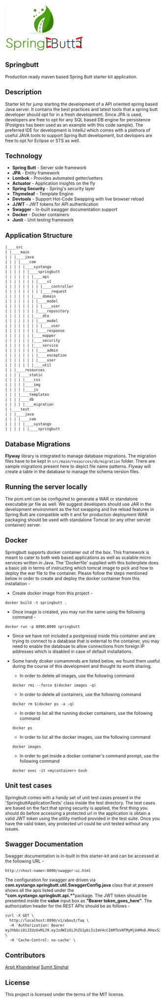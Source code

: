 ![Springbutt](https://github.com/someuser-321/Springbutt/blob/master/src/main/resources/static/img/springbutt-logo.png)

## Springbutt
Production ready maven based Spring Butt starter kit application.

## Description
Starter kit for jump starting the development of a API oriented spring based Java server. It contains the best practices and latest tools that a spring butt developer should opt for in a fresh development. Since JPA is used, developers are free to opt for any SQL based DB engine for persistence (Postgres has been used as an example with this code sample). The preferred IDE for development is IntelliJ which comes with a plethora of useful JAVA tools to support Spring Butt development, but devlopers are free to opt for Eclipse or STS as well.

## Technology

- **Spring Butt**     - Server side framework
- **JPA**             - Entity framework
- **Lombok**          - Provides automated getter/setters
- **Actuator**        - Application insights on the fly
- **Spring Security** - Spring's security layer
- **Thymeleaf**       - Template Engine
- **Devtools**        - Support Hot-Code Swapping with live browser reload
- **JJWT**            - JWT tokens for API authentication
- **Swagger**         - In-built swagger documentation support
- **Docker**          - Docker containers
- **Junit**           - Unit testing framework


## Application Structure
````
|____src
| |____main
| | |____java
| | | |____com
| | | | |____systango
| | | | | |____springbutt
| | | | | | |____api
| | | | | | | |____v1
| | | | | | | | |____controller
| | | | | | | | |____request
| | | | | | |____domain
| | | | | | | |____model
| | | | | | | | |____user
| | | | | | | |____repository
| | | | | | |____dto
| | | | | | | |____model
| | | | | | | | |____user
| | | | | | | |____response
| | | | | | |____mapper
| | | | | | |____security
| | | | | | |____service
| | | | | | | |____admin
| | | | | | | |____exception
| | | | | | | |____user
| | | | | | |____util
| | |____resources
| | | |____static
| | | | |____css
| | | | |____img
| | | | |____js
| | | |____templates
| | | |____db
| | | | |____migration
| |____test
| | |____java
| | | |____com
| | | | |____systango
| | | | | |____springbutt

````

## Database Migrations
**Flyway** library is integrated to manage database migrations. The migration files have to be kept in ``src/main/resources/db/migration`` folder. There are sample migrations present here to depict file name patterns. Flyway will create a table in the database to manage the schema version files.

## Running the server locally
The pom.xml can be configured to generate a WAR or standalone executable jar file as well. We suggest developers should use JAR in the development environment as the hot swapping and live reload features in Spring Butt are compatible with it and for production deployment WAR packaging should be used with standalone Tomcat (or any other servlet container) server.

## Docker
Springbutt supports docker container out of the box. This framework is meant to cater to both web based applications as well as scalable micro services written in Java. The 'Dockerfile' supplied with this boilerplate does a basic job in terms of instructing which tomcat image to pick and how to deploy the war file to the container. Please follow the steps mentioned below in order to create and deploy the docker container from this installation -

* Create docker image from this project -
````
docker build -t springbutt .

````

* Once image is created, you may run the same using the following command -
````
docker run -p 8090:8090 springbutt

````

* Since we have not included a postgressql inside this container and are trying to connect to a database that is external to the container, you may need to enable the databsae to allow connections from foreign IP addresses which is disabled in case of default installations.

* Some handy dcoker comammnds are listed below, we found them useful during the course of this development and thought its worth sharing.
   - In order to delete all images, use the following command
   ````
   docker rmi --force $(docker images -q)
   ````
   - In order to delete all containers, use the following command
   ````
   docker rm $(docker ps -a -q)
   ````
   - In order to list all the running docker containers, use the following command
   ````
   docker ps
   ````
   - In order to list all the docker images, use the following command
   ````
   docker images
   ````
   - In order to get inside a docker container's command prompt, use the following command
   ````
   docker exec -it <mycontainer> bash
   ````
   
## Unit test cases
Springbutt comes with a handy set of unit test cases present in the 'SpringbuttApplicationTests' class inside the test directory. The test cases are based on the fact that spring security is applied, the first thing you should do before accessing a protected url in the application is obtain a valid JWT token using the utility method provided in the test suite. Once you have the valid token, any protected url could be unit tested without any issues.

## Swagger Documentation
Swagger documentation is in-built in this starter-kit and can be accessed at the following URL -
````
http://<host-name>:8090/swagger-ui.html
````
The configuration for swagger are driven via <b>com.systango.springbutt.util.SwaggerConfig.java</b> class that at present shows all the apis listed under the <b>"com.systango.springbutt.api.*"</b>package.
The JWT token should be presented inside the <b>value</b> input box as <b>"Bearer token_goes_here"</b>. The authorization header for the REST APIs should be as follows -
````
curl -X GET \
  http://localhost:8090/v1/about/faq \
  -H 'Authorization: Bearer eyJhbGciOiJIUzUxMiJ9.eyJzdWIiOiJhZG1pbiIsImV4cCI6MTUxNTMyMjU4Mn0.RHex52JtZZt0lfaZc_sHdwU8auevcT9COJDxp6RbBBU1ZbCEc6bh4b2CxjA8TSgH7DkwWIbO6ISqpMuUXNcZwA' \
  -H 'Cache-Control: no-cache' \
````

## Contributors
[Arpit Khandelwal](https://www.linkedin.com/in/arpitkhandelwal1984/)
[Sumit Singhal](https://www.linkedin.com/in/s-singhal/)

## License
This project is licensed under the terms of the MIT license.
